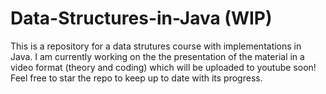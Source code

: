 # Data-Structures-in-Java (WIP)

This is a repository for a data strutures course with implementations in Java. 
I am currently working on the the presentation of the material in a video format (theory and coding) which will be uploaded to youtube soon!
Feel free to star the repo to keep up to date with its progress. 
